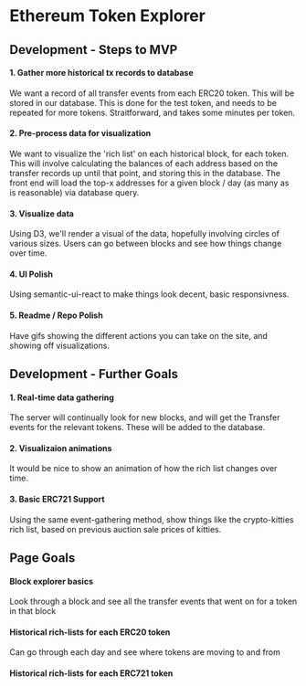 
# Ethereum Token Explorer

## Development - Steps to MVP
#### 1. Gather more historical tx records to database
We want a record of all transfer events from each ERC20 token. This will be stored in our database.
This is done for the test token, and needs to be repeated for more tokens. Straitforward, and takes some minutes per token.

#### 2. Pre-process data for visualization
We want to visualize the 'rich list' on each historical block, for each token.
This will involve calculating the balances of each address based on the transfer records up until that point, and storing this in the database.
The front end will load the top-x addresses for a given block / day (as many as is reasonable) via database query.

#### 3. Visualize data
Using D3, we'll render a visual of the data, hopefully involving circles of various sizes.
Users can go between blocks and see how things change over time.

#### 4. UI Polish
Using semantic-ui-react to make things look decent, basic responsivness.

#### 5. Readme / Repo Polish
Have gifs showing the different actions you can take on the site, and showing off visualizations.

## Development - Further Goals

#### 1. Real-time data gathering
The server will continually look for new blocks, and will get the Transfer events for the relevant tokens. These will be added to the database. 

#### 2. Visualizaion animations
It would be nice to show an animation of how the rich list changes over time.

#### 3. Basic ERC721 Support
Using the same event-gathering method, show things like the crypto-kitties rich list, based on previous auction sale prices of kitties.

## Page Goals
#### Block explorer basics
Look through a block and see all the transfer events that went on for a token in that block

#### Historical rich-lists for each ERC20 token
Can go through each day and see where tokens are moving to and from

#### Historical rich-lists for each ERC721 token
